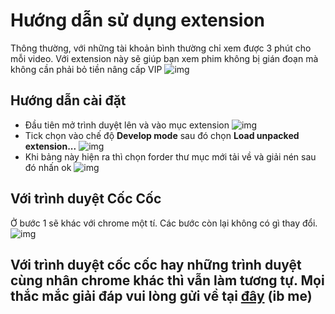 # Hướng dẫn sử dụng extension
 Thông thường, với những tài khoản bình thường chỉ xem được 3 phút cho mỗi video. Với extension này sẽ giúp bạn xem phim không bị gián đoạn mà không cần phải bỏ tiền nâng cấp VIP
![img](http://i.imgur.com/v83BCYc.jpg)
## Hướng dẫn cài đặt
* Đầu tiên mở trình duyệt lên và vào mục extension
![img](https://i.imgur.com/7gbJlL3.jpg)
* Tick chọn vào chế độ <b>Develop mode</b> sau đó chọn <b>Load unpacked extension...</b>
![img](http://i.imgur.com/2t3csi3.jpg)
* Khi bảng này hiện ra thì chọn forder thư mục mới tải về và giải nén sau đó nhấn ok
![img](https://i.imgur.com/7ac6eiz.jpg)
## Với trình duyệt Cốc Cốc
Ở bước 1 sẽ khác với chrome một tí. Các bước còn lại không có gì thay đổi. 
![img](https://i.imgur.com/VtAliQL.png)
## Với trình duyệt cốc cốc hay những trình duyệt cùng nhân chrome khác thì vẫn làm tương tự. Mọi thắc mắc giải đáp vui lòng gửi về tại [đây](https://www.facebook.com/Tranducy1999) (ib me)
